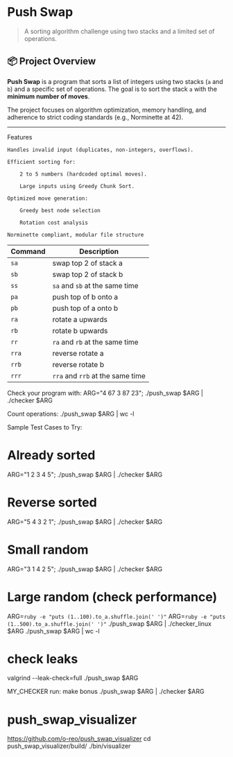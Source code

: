 # Push Swap

> A sorting algorithm challenge using two stacks and a limited set of operations.

## 📦 Project Overview

**Push Swap** is a program that sorts a list of integers using two stacks (`a` and `b`) and a specific set of operations. The goal is to sort the stack `a` with the **minimum number of moves**.

The project focuses on algorithm optimization, memory handling, and adherence to strict coding standards (e.g., Norminette at 42).

---

Features

    Handles invalid input (duplicates, non-integers, overflows).

    Efficient sorting for:

        2 to 5 numbers (hardcoded optimal moves).

        Large inputs using Greedy Chunk Sort.

    Optimized move generation:

        Greedy best node selection

        Rotation cost analysis

    Norminette compliant, modular file structure



| Command | Description                      |
| ------- | -------------------------------- |
| `sa`    | swap top 2 of stack a            |
| `sb`    | swap top 2 of stack b            |
| `ss`    | `sa` and `sb` at the same time   |
| `pa`    | push top of b onto a             |
| `pb`    | push top of a onto b             |
| `ra`    | rotate a upwards                 |
| `rb`    | rotate b upwards                 |
| `rr`    | `ra` and `rb` at the same time   |
| `rra`   | reverse rotate a                 |
| `rrb`   | reverse rotate b                 |
| `rrr`   | `rra` and `rrb` at the same time |


Check your program with:
ARG="4 67 3 87 23"; ./push_swap $ARG | ./checker $ARG

Count operations:
./push_swap $ARG | wc -l

Sample Test Cases to Try:
# Already sorted
ARG="1 2 3 4 5"; ./push_swap $ARG | ./checker $ARG

# Reverse sorted
ARG="5 4 3 2 1"; ./push_swap $ARG | ./checker $ARG

# Small random
ARG="3 1 4 2 5"; ./push_swap $ARG | ./checker $ARG

# Large random (check performance)
ARG=`ruby -e "puts (1..100).to_a.shuffle.join(' ')"`
ARG=`ruby -e "puts (1..500).to_a.shuffle.join(' ')"`
./push_swap $ARG | ./checker_linux $ARG
./push_swap $ARG | wc -l

# check leaks
valgrind --leak-check=full ./push_swap $ARG 

MY_CHECKER
run: make bonus
./push_swap $ARG | ./checker $ARG

# push_swap_visualizer
https://github.com/o-reo/push_swap_visualizer
cd push_swap_visualizer/build/
./bin/visualizer 